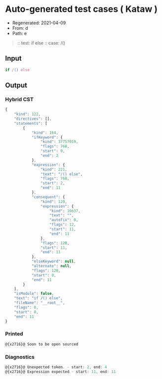 # Auto-generated test cases ( Kataw )
- Regenerated: 2021-04-09
- From: d
- Path: e
> :: test: if else
> :: case: /()
## Input

`````js
if /() else
`````

## Output

### Hybrid CST

```javascript
{
    "kind": 122,
    "directives": [],
    "statements": [
        {
            "kind": 164,
            "ifKeyword": {
                "kind": 37757019,
                "flags": 768,
                "start": 0,
                "end": 2
            },
            "expression": {
                "kind": 221,
                "text": "/() else",
                "flags": 768,
                "start": 2,
                "end": 11
            },
            "consequent": {
                "kind": 120,
                "expression": {
                    "kind": 16637,
                    "text": "",
                    "autofix": 0,
                    "flags": 12,
                    "start": 11,
                    "end": 11
                },
                "flags": 128,
                "start": 11,
                "end": 11
            },
            "elseKeyword": null,
            "alternate": null,
            "flags": 128,
            "start": 0,
            "end": 11
        }
    ],
    "isModule": false,
    "text": "if /() else",
    "fileName": "__root__",
    "flags": 0,
    "start": 0,
    "end": 11
}
```

### Printed

```javascript
@{x2716}@ Soon to be open sourced
```

### Diagnostics

```javascript
@{x2716}@ Unexpected token. - start: 2, end: 4
@{x2716}@ Expression expected - start: 11, end: 11

```

